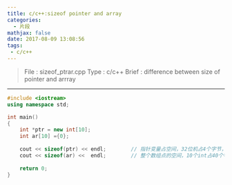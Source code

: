 ```yaml
---
title: c/c++:sizeof pointer and array
categories:
  - 片段
mathjax: false
date: 2017-08-09 13:08:56
tags:
 - c/c++
---
```


> File : sizeof_ptrar.cpp
> Type : c/c++
> Brief : difference between size of pointer and arrray

<!-- more -->

---

```c++
#include <iostream>
using namespace std;

int main()
{
    int *ptr = new int[10];
    int ar[10] ={0};
    
    cout << sizeof(ptr) << endl;        // 指针变量占空间，32位机占4个字节，64位机占8个字节
    cout << sizeof(ar) <<  endl;        // 整个数组点的空间，10个int占40个字节
    
    return 0;
}
```
